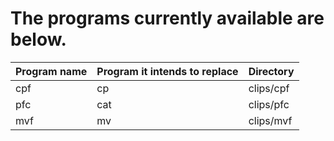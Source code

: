 # The programs currently available are below.

|Program name|Program it intends to replace|Directory
|---         |---                          |---
|cpf         |        cp                   |clips/cpf
|pfc         |        cat                  |clips/pfc
|mvf         |        mv                   |clips/mvf
